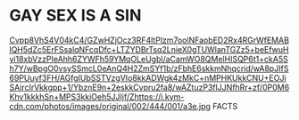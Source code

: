 # GAY SEX IS A SIN
[Cvpp8VhS4V04kC4/GZwHZjOcz3RF4ltPlzm7oolNFaobED2Rx4RGrWfEMABlQH5dZc5ErFSsalqNFcqDfc+LTZYDBrTsq2LnieX0gTUWlanTGZz5+beEfwuHyi18xbVzzPIeAhh6ZYWFh59YMqOLeUgbl/aCamWO8QMelHISQP6t1+ckA5Sh7Y/wBpgO0vsySSmcL0eAnQ4H2ZmSYf1b/zFbhE6skkmNhqcrid/wA8pJIfS69PUuyf3FH/AGfgIUbSSTVzgVIo8kkADWgk4zMkC+nMPHKUkkCNU+EOJiSAircIrVkkgpp+1/YbznE9n+2eskkCvpru2fa8/wAZtuzP3flJJNfhRr+zf/0P0M6Khv1kkkhSn+MPS3kkiOeh5JJIjf/Z](https://i.kym-cdn.com/photos/images/original/002/444/001/a3e.jpg)https://i.kym-cdn.com/photos/images/original/002/444/001/a3e.jpg
FACTS
